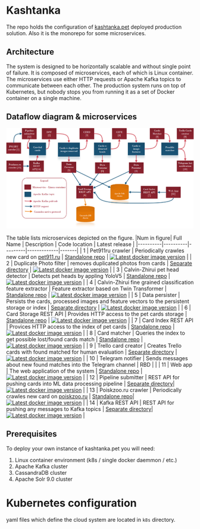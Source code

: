# Kashtanka
The repo holds the configuration of [kashtanka.pet](https://kashtanka.pet) deployed production solution.
Also it is the monorepo for some microservices.

## Architecture

The system is designed to be horizontally scalable and without single point of failure.
It is composed of microservices, each of which is Linux container.
The microservices use either HTTP requests or Apache Kafka topics to communicate between each other.
The production system runs on top of Kubernetes, but nobody stops you from running it as a set of Docker container on a single machine.

## Dataflow diagram & microservices
![System dataflow](arch.png)

The table lists microservices depicted on the figure.
|Num in figure| Full Name | Description | Code location | Latest release |
|----------|----------|---------|-------------|-------|
|  1       | Pet911ru crawler | Periodically crawles new card on [pet911.ru](https://pet911.ru) | [Standalone repo](https://github.com/LostPetInitiative/Crawler) | [![Latest docker image version](https://img.shields.io/docker/v/lostpetinitiative/crawler-pet911ru-agent?label=docker%20image&sort=semver)](https://hub.docker.com/r/lostpetinitiative/crawler-pet911ru-agent) |
|  2       | Duplicate Photo filter | removes duplicated photos from cards | [Separate directory](https://github.com/LostPetInitiative/Kashtanka/tree/main/images/imageDuplicateRemovalService) | [![Latest docker image version](https://img.shields.io/docker/v/lostpetinitiative/duplicate-image-remover?label=docker%20image&sort=semver)](https://hub.docker.com/r/lostpetinitiative/duplicate-image-remover) |
|  3       | Calvin-Zhirui pet head detector | Detects pet heads by appling YoloV5 | [Standalone repo](https://github.com/LostPetInitiative/Calvin_Zhirui_Yolo5_head_detector) |  [![Latest docker image version](https://img.shields.io/docker/v/lostpetinitiative/calvin_zhirui_yolo5_head_detector?label=docker%20image&sort=semver)](https://hub.docker.com/r/lostpetinitiative/calvin_zhirui_yolo5_head_detector)  |
|  4       | Calvin-Zhirui fine grained classification feature extractor | Feature extractor based on Twin Transformer | [Standalone repo](https://github.com/LostPetInitiative/Calvin_Zhirui_Feature_Extractor) |  [![Latest docker image version](https://img.shields.io/docker/v/lostpetinitiative/calvin_zhirui_feature_extractor?label=docker%20image&sort=semver)](https://hub.docker.com/r/lostpetinitiative/calvin_zhirui_feature_extractor)   |
|  5       | Data persister | Persists the cards, processed images and feature vectors to the persistent storage or index | [Separate directory](https://github.com/LostPetInitiative/Kashtanka/tree/main/images/processedCardsPersister) |  [![Latest docker image version](https://img.shields.io/docker/v/lostpetinitiative/processed-cards-persister?label=docker%20image&sort=semver)](https://hub.docker.com/r/lostpetinitiative/processed-cards-persister) | 
|  6       | Card Storage REST API | Provides HTTP access to the pet cards storage | [Standalone repo](https://github.com/LostPetInitiative/CardStorageRestAPI) | [![Latest docker image version](https://img.shields.io/docker/v/lostpetinitiative/cassandra-rest-api?label=docker%20image&sort=semver)](https://hub.docker.com/r/lostpetinitiative/cassandra-rest-api) |
|  7       | Card Index REST API | Provices HTTP access to the index of pet cards | [Standalone repo](https://github.com/LostPetInitiative/CardIndexRestAPI) | [![Latest docker image version](https://img.shields.io/docker/v/lostpetinitiative/search-api-gateway?label=docker%20image&sort=semver)](https://hub.docker.com/r/lostpetinitiative/search-api-gateway) |
|  8       | Card matcher | Queries the index to get possible lost/found cards match | [Standalone repo](https://github.com/LostPetInitiative/CardMatcher) | [![Latest docker image version](https://img.shields.io/docker/v/lostpetinitiative/card-matcher?label=docker%20image&sort=semver)](https://hub.docker.com/r/lostpetinitiative/card-matcher) |
|  9       | Trello card creator | Creates Trello cards with found matched for human evaluation | [Separate directory](https://github.com/LostPetInitiative/Kashtanka/tree/main/images/trelloCardCreator) | [![Latest docker image version](https://img.shields.io/docker/v/lostpetinitiative/trello-found-card-creator?label=docker%20image&sort=semver)](https://hub.docker.com/r/lostpetinitiative/trello-found-card-creator)  | 
|  10      | Telegram notifier | Sends messages about new found matches into the Telegram channel | RBD |   |
|  11      | Web app | The web application of the system  | [Standalone repo](https://github.com/LostPetInitiative/WebApp) | [![Latest docker image version](https://img.shields.io/docker/v/lostpetinitiative/kashtanka-web-app?label=docker%20image&sort=semver)](https://hub.docker.com/r/lostpetinitiative/kashtanka-web-app) |
|  12      | Pipeline submitter | REST API for pushing cards into ML data processing pipeline | [Separate directory](https://github.com/LostPetInitiative/Kashtanka/tree/main/images/crawlerPet911ruPipelineNotifier)| [![Latest docker image version](https://img.shields.io/docker/v/lostpetinitiative/crawler-pet911ru-pipeline-submitter?label=docker%20image&sort=semver)](https://hub.docker.com/r/lostpetinitiative/crawler-pet911ru-pipeline-submitter)  |
|  13      | Poiskzoo.ru crawler | Periodically crawles new card on [poiskzoo.ru](https://poiskzoo.ru) | [Standalone repo](https://github.com/LostPetInitiative/poiskzoo-ru-crawler)| [![Latest docker image version](https://img.shields.io/docker/v/lostpetinitiative/poiskzoo-ru-crawler?label=docker%20image&sort=semver)](https://hub.docker.com/r/lostpetinitiative/poiskzoo-ru-crawler)  |
|  14      | Kafka REST API | REST API for pushing any messages to Kafka topics | [Separate directory](https://github.com/LostPetInitiative/Kashtanka/tree/main/images/kafkaRestAPI)| [![Latest docker image version](https://img.shields.io/docker/v/lostpetinitiative/kafka-rest-api?label=docker%20image&sort=semver)](https://hub.docker.com/r/lostpetinitiative/kafka-rest-api)  |


## Prerequisites
To deploy your own instance of kashtanka.pet you will need:
1. Linux container environment (k8s / single docker daemmon / etc.)
2. Apache Kafka cluster
2. CassandraDB cluster
3. Apache Solr 9.0 cluster

# Kubernetes configuration
yaml files which define the cloud system are located in `k8s` directory.
